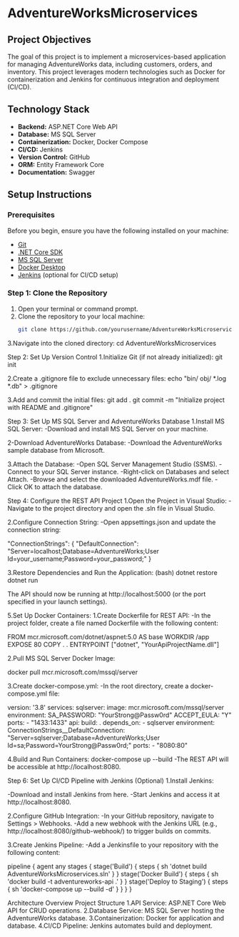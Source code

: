 # AdventureWorksMicroservices


## Project Objectives

The goal of this project is to implement a microservices-based application for managing AdventureWorks data, including customers, orders, and inventory. This project leverages modern technologies such as Docker for containerization and Jenkins for continuous integration and deployment (CI/CD).

## Technology Stack

- **Backend:** ASP.NET Core Web API
- **Database:** MS SQL Server
- **Containerization:** Docker, Docker Compose
- **CI/CD:** Jenkins
- **Version Control:** GitHub
- **ORM:** Entity Framework Core
- **Documentation:** Swagger

## Setup Instructions



### Prerequisites
Before you begin, ensure you have the following installed on your machine:
- [Git](https://git-scm.com/downloads)
- [.NET Core SDK](https://dotnet.microsoft.com/download)
- [MS SQL Server](https://www.microsoft.com/en-us/sql-server/sql-server-downloads)
- [Docker Desktop](https://www.docker.com/products/docker-desktop)
- [Jenkins](https://www.jenkins.io/download/) (optional for CI/CD setup)

### Step 1: Clone the Repository
1. Open your terminal or command prompt.
2. Clone the repository to your local machine:
   ```bash
   git clone https://github.com/yourusername/AdventureWorksMicroservices.git

3.Navigate into the cloned directory:
cd AdventureWorksMicroservices

Step 2: Set Up Version Control
1.Initialize Git (if not already initialized):
git init

2.Create a .gitignore file to exclude unnecessary files:
echo "bin/
obj/
*.log
*.db" > .gitignore

3.Add and commit the initial files:
git add .
git commit -m "Initialize project with README and .gitignore"

Step 3: Set Up MS SQL Server and AdventureWorks Database
1.Install MS SQL Server:
-Download and install MS SQL Server on your machine.

2-Download AdventureWorks Database:
-Download the AdventureWorks sample database from Microsoft.

3.Attach the Database:
-Open SQL Server Management Studio (SSMS).
-Connect to your SQL Server instance.
-Right-click on Databases and select Attach.
-Browse and select the downloaded AdventureWorks.mdf file.
-Click OK to attach the database.


Step 4: Configure the REST API Project
1.Open the Project in Visual Studio:
-Navigate to the project directory and open the .sln file in Visual Studio.

2.Configure Connection String:
-Open appsettings.json and update the connection string:

"ConnectionStrings": {
  "DefaultConnection": "Server=localhost;Database=AdventureWorks;User Id=your_username;Password=your_password;"
}

3.Restore Dependencies and Run the Application:
(bash)
dotnet restore
dotnet run

The API should now be running at http://localhost:5000 (or the port specified in your launch settings).


5.Set Up Docker Containers:
1.Create Dockerfile for REST API:
-In the project folder, create a file named Dockerfile with the following content:

FROM mcr.microsoft.com/dotnet/aspnet:5.0 AS base
WORKDIR /app
EXPOSE 80
COPY . .
ENTRYPOINT ["dotnet", "YourApiProjectName.dll"]

2.Pull MS SQL Server Docker Image:

docker pull mcr.microsoft.com/mssql/server

3.Create docker-compose.yml:
-In the root directory, create a docker-compose.yml file:

version: '3.8'
services:
  sqlserver:
    image: mcr.microsoft.com/mssql/server
    environment:
      SA_PASSWORD: "YourStrong@Passw0rd"
      ACCEPT_EULA: "Y"
    ports:
      - "1433:1433"
  api:
    build: .
    depends_on:
      - sqlserver
    environment:
      ConnectionStrings__DefaultConnection: "Server=sqlserver;Database=AdventureWorks;User Id=sa;Password=YourStrong@Passw0rd;"
    ports:
      - "8080:80"

4.Build and Run Containers:
docker-compose up --build
-The REST API will be accessible at http://localhost:8080.

Step 6: Set Up CI/CD Pipeline with Jenkins (Optional)
1.Install Jenkins:

-Download and install Jenkins from here.
-Start Jenkins and access it at http://localhost:8080.

2.Configure GitHub Integration:
-In your GitHub repository, navigate to Settings > Webhooks.
-Add a new webhook with the Jenkins URL (e.g., http://localhost:8080/github-webhook/) to trigger builds on commits.

3.Create Jenkins Pipeline:
-Add a Jenkinsfile to your repository with the following content:

pipeline {
  agent any
  stages {
    stage('Build') {
      steps {
        sh 'dotnet build AdventureWorksMicroservices.sln'
      }
    }
    stage('Docker Build') {
      steps {
        sh 'docker build -t adventureworks-api .'
      }
    }
    stage('Deploy to Staging') {
      steps {
        sh 'docker-compose up --build -d'
      }
    }
  }
}

Architecture Overview
Project Structure
1.API Service: ASP.NET Core Web API for CRUD operations.
2.Database Service: MS SQL Server hosting the AdventureWorks database.
3.Containerization: Docker for application and database.
4.CI/CD Pipeline: Jenkins automates build and deployment.
























